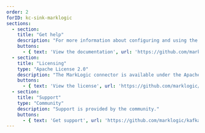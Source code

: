 ```yaml
---
order: 2
forID: kc-sink-marklogic
sections:
  - section:
    title: "Get help"
    description: "For more information about configuring and using the connector, see the documentation."
    buttons:
      - { text: 'View the documentation', url: 'https://github.com/marklogic/kafka-marklogic-connector' }
  - section:
    title: "Licensing"
    type: "Apache License 2.0"
    description: "The MarkLogic connector is available under the Apache License 2.0 license."
    buttons:
      - { text: 'View the license', url: 'https://github.com/marklogic/kafka-marklogic-connector/blob/master/LICENSE.txt' }
  - section:
    title: "Support"
    type: "Community"
    description: "Support is provided by the community."
    buttons:
      - { text: 'Get support', url: 'https://github.com/marklogic/kafka-marklogic-connector/issues' }
---
```

